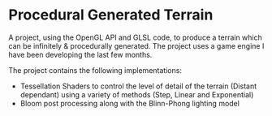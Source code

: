 # Procedural Generated Terrain
A project, using the OpenGL API and GLSL code, to produce a terrain which can be infinitely & procedurally generated. The project uses a game engine I have been developing the last few months.

The project contains the following implementations:

* Tessellation Shaders to control the level of detail of the terrain (Distant dependant) using a variety of methods (Step, Linear and Exponential)
* Bloom post processing along with the Blinn-Phong lighting model
